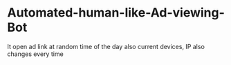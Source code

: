 # Automated-human-like-Ad-viewing-Bot

It open ad link at random time of the day also current devices, IP also changes every time
